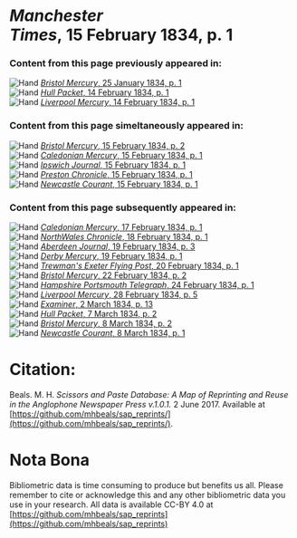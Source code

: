 # *Manchester Times*, 15 February 1834, p. 1  
  
### Content from this page previously appeared in:  
![Hand](http://scissorsandpaste.net/wp-content/uploads/2017/06/smallhandpointer.png) [*Bristol Mercury*, 25 January 1834, p. 1](https://mhbeals.github.io/sap_html/Bristol-Mercury/Bristol-Mercury-25-January-1834-p-1)  
![Hand](http://scissorsandpaste.net/wp-content/uploads/2017/06/smallhandpointer.png) [*Hull Packet*, 14 February 1834, p. 1](https://mhbeals.github.io/sap_html/Hull-Packet/Hull-Packet-14-February-1834-p-1)  
![Hand](http://scissorsandpaste.net/wp-content/uploads/2017/06/smallhandpointer.png) [*Liverpool Mercury*, 14 February 1834, p. 1](https://mhbeals.github.io/sap_html/Liverpool-Mercury/Liverpool-Mercury-14-February-1834-p-1)  
  
### Content from this page simeltaneously appeared in:  
![Hand](http://scissorsandpaste.net/wp-content/uploads/2017/06/smallhandpointer.png) [*Bristol Mercury*, 15 February 1834, p. 2](https://mhbeals.github.io/sap_html/Bristol-Mercury/Bristol-Mercury-15-February-1834-p-2)  
![Hand](http://scissorsandpaste.net/wp-content/uploads/2017/06/smallhandpointer.png) [*Caledonian Mercury*, 15 February 1834, p. 1](https://mhbeals.github.io/sap_html/Caledonian-Mercury/Caledonian-Mercury-15-February-1834-p-1)  
![Hand](http://scissorsandpaste.net/wp-content/uploads/2017/06/smallhandpointer.png) [*Ipswich Journal*, 15 February 1834, p. 1](https://mhbeals.github.io/sap_html/Ipswich-Journal/Ipswich-Journal-15-February-1834-p-1)  
![Hand](http://scissorsandpaste.net/wp-content/uploads/2017/06/smallhandpointer.png) [*Preston Chronicle*, 15 February 1834, p. 1](https://mhbeals.github.io/sap_html/Preston-Chronicle/Preston-Chronicle-15-February-1834-p-1)  
![Hand](http://scissorsandpaste.net/wp-content/uploads/2017/06/smallhandpointer.png) [*Newcastle Courant*, 15 February 1834, p. 1](https://mhbeals.github.io/sap_html/Newcastle-Courant/Newcastle-Courant-15-February-1834-p-1)  
  
### Content from this page subsequently appeared in:  
![Hand](http://scissorsandpaste.net/wp-content/uploads/2017/06/smallhandpointer.png) [*Caledonian Mercury*, 17 February 1834, p. 1](https://mhbeals.github.io/sap_html/Caledonian-Mercury/Caledonian-Mercury-17-February-1834-p-1)  
![Hand](http://scissorsandpaste.net/wp-content/uploads/2017/06/smallhandpointer.png) [*NorthWales Chronicle*, 18 February 1834, p. 1](https://mhbeals.github.io/sap_html/NorthWales-Chronicle/NorthWales-Chronicle-18-February-1834-p-1)  
![Hand](http://scissorsandpaste.net/wp-content/uploads/2017/06/smallhandpointer.png) [*Aberdeen Journal*, 19 February 1834, p. 3](https://mhbeals.github.io/sap_html/Aberdeen-Journal/Aberdeen-Journal-19-February-1834-p-3)  
![Hand](http://scissorsandpaste.net/wp-content/uploads/2017/06/smallhandpointer.png) [*Derby Mercury*, 19 February 1834, p. 1](https://mhbeals.github.io/sap_html/Derby-Mercury/Derby-Mercury-19-February-1834-p-1)  
![Hand](http://scissorsandpaste.net/wp-content/uploads/2017/06/smallhandpointer.png) [*Trewman's Exeter Flying Post*, 20 February 1834, p. 1](https://mhbeals.github.io/sap_html/Trewman's-Exeter-Flying-Post/Trewman's-Exeter-Flying-Post-20-February-1834-p-1)  
![Hand](http://scissorsandpaste.net/wp-content/uploads/2017/06/smallhandpointer.png) [*Bristol Mercury*, 22 February 1834, p. 2](https://mhbeals.github.io/sap_html/Bristol-Mercury/Bristol-Mercury-22-February-1834-p-2)  
![Hand](http://scissorsandpaste.net/wp-content/uploads/2017/06/smallhandpointer.png) [*Hampshire Portsmouth Telegraph*, 24 February 1834, p. 1](https://mhbeals.github.io/sap_html/Hampshire-Portsmouth-Telegraph/Hampshire-Portsmouth-Telegraph-24-February-1834-p-1)  
![Hand](http://scissorsandpaste.net/wp-content/uploads/2017/06/smallhandpointer.png) [*Liverpool Mercury*, 28 February 1834, p. 5](https://mhbeals.github.io/sap_html/Liverpool-Mercury/Liverpool-Mercury-28-February-1834-p-5)  
![Hand](http://scissorsandpaste.net/wp-content/uploads/2017/06/smallhandpointer.png) [*Examiner*, 2 March 1834, p. 13](https://mhbeals.github.io/sap_html/Examiner/Examiner-2-March-1834-p-13)  
![Hand](http://scissorsandpaste.net/wp-content/uploads/2017/06/smallhandpointer.png) [*Hull Packet*, 7 March 1834, p. 2](https://mhbeals.github.io/sap_html/Hull-Packet/Hull-Packet-7-March-1834-p-2)  
![Hand](http://scissorsandpaste.net/wp-content/uploads/2017/06/smallhandpointer.png) [*Bristol Mercury*, 8 March 1834, p. 2](https://mhbeals.github.io/sap_html/Bristol-Mercury/Bristol-Mercury-8-March-1834-p-2)  
![Hand](http://scissorsandpaste.net/wp-content/uploads/2017/06/smallhandpointer.png) [*Newcastle Courant*, 8 March 1834, p. 1](https://mhbeals.github.io/sap_html/Newcastle-Courant/Newcastle-Courant-8-March-1834-p-1)  


# Citation: 

Beals. M. H. *Scissors and Paste Database: A Map of Reprinting and Reuse in the Anglophone Newspaper Press v.1.0.1.* 2 June 2017. Available at [https://github.com/mhbeals/sap_reprints/](https://github.com/mhbeals/sap_reprints/). 

# Nota Bona

Bibliometric data is time consuming to produce but benefits us all. Please remember to cite or acknowledge this and any other bibliometric data you use in your research. All data is available CC-BY 4.0 at [https://github.com/mhbeals/sap_reprints](https://github.com/mhbeals/sap_reprints)